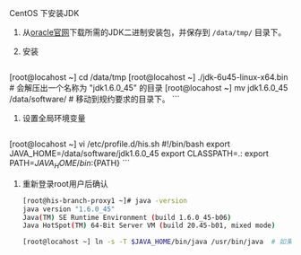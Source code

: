CentOS 下安装JDK

1. 从[oracle官网](http://www.oracle.com/technetwork/java/javase/downloads/index.html)下载所需的JDK二进制安装包，并保存到 `/data/tmp/` 目录下。
1. 安装

    ```sh
[root@locahost ~] cd /data/tmp
[root@locahost ~] ./jdk-6u45-linux-x64.bin                      # 会解压出一个名称为 "jdk1.6.0_45" 的目录
[root@locahost ~] mv jdk1.6.0_45 /data/software/           # 移动到规约要求的目录下。
    ``` 
1. 设置全局环境变量

    ```sh
[root@locahost ~] vi /etc/profile.d/his.sh
      #!/bin/bash
      export JAVA_HOME=/data/software/jdk1.6.0_45
      export CLASSPATH=.:
      export PATH=${JAVA_HOME}/bin:${PATH}
    ``` 
1. 重新登录root用户后确认

    ```sh
    [root@his-branch-proxy1 ~]# java -version
    java version "1.6.0_45"
    Java(TM) SE Runtime Environment (build 1.6.0_45-b06)
    Java HotSpot(TM) 64-Bit Server VM (build 20.45-b01, mixed mode)
    
    [root@locahost ~] ln -s -T $JAVA_HOME/bin/java /usr/bin/java  # 如果是用RPM的bin包安装的，则跳过此步骤。
    ``` 
